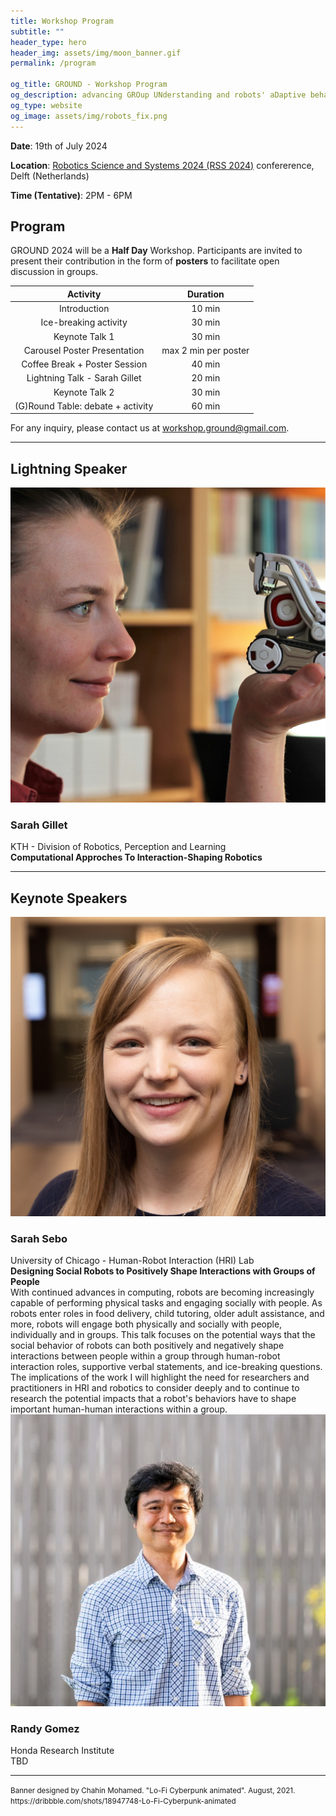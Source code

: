 ```yaml
---
title: Workshop Program
subtitle: ""
header_type: hero
header_img: assets/img/moon_banner.gif
permalink: /program

og_title: GROUND - Workshop Program
og_description: advancing GROup UNderstanding and robots' aDaptive behavior
og_type: website
og_image: assets/img/robots_fix.png
---
```


**Date**: 19th of July 2024

**Location**:  [Robotics Science and Systems 2024 (RSS 2024)](https://roboticsconference.org/) confererence, Delft (Netherlands)

**Time (Tentative)**: 2PM - 6PM

## Program

GROUND 2024 will be a **Half Day** Workshop. Participants are invited to present their contribution in the form of **posters** to facilitate open discussion in groups.

| Activity                                  | Duration             |
|:-----------------------------------------:|:--------------------:|
| Introduction                              | 10 min               |
| Ice-breaking activity                     | 30 min               |
| Keynote Talk 1                            | 30 min               |
| Carousel Poster Presentation              | max 2 min per poster |
| Coffee Break + Poster Session             | 40 min               |
| Lightning Talk - Sarah Gillet             | 20 min               |
| Keynote Talk 2                            | 30 min               |
| (G)Round Table: debate + activity         | 60 min               |


For any inquiry, please contact us at [workshop.ground@gmail.com](mailto:workshop.ground@gmail.com).

 ---

## Lightning Speaker

<section class="light">
    <div class="container py-2">
        <article class="postcard light blue">
            <a class="postcard__img_link" href="#">
                <img class="postcard__img" src="assets/img/sarahG.png" alt="Image Title" />
            </a>
            <div class="postcard__text t-dark">
                <h1 class="postcard__title blue">Sarah Gillet</h1>
                <div class="postcard__subtitle small">
				KTH - Division of Robotics, Perception and Learning
				</div>
                <div class="postcard__bar"></div>
                <div class="postcard__preview-txt"><b>Computational Approches To Interaction-Shaping Robotics</b></div>
            </div>
        </article>
    </div>
</section>

---

## Keynote Speakers

<section class="light">
    <div class="container py-2">
        <article class="postcard light blue">
            <a class="postcard__img_link" href="#">
                <img class="postcard__img" src="assets/img/sebo.jpeg" alt="" />
            </a>
            <div class="postcard__text t-dark">
                <h1 class="postcard__title blue">Sarah Sebo</h1>
                <div class="postcard__subtitle small">
				University of Chicago - Human-Robot Interaction (HRI) Lab
				</div>
                <div class="postcard__bar"></div>
                <div class="postcard__preview-txt"><b>Designing Social Robots to Positively Shape Interactions with Groups of People</b><br>
			With continued advances in computing, robots are becoming increasingly capable of performing physical tasks and engaging socially with people. As robots enter roles in food delivery, child tutoring, older adult assistance, and more, robots will engage both physically and socially with people, individually and in groups. This talk focuses on the potential ways that the social behavior of robots can both positively and negatively shape interactions between people within a group through human-robot interaction roles, supportive verbal statements, and ice-breaking questions. The implications of the work I will highlight the need for researchers and practitioners in HRI and robotics to consider deeply and to continue to research the potential impacts that a robot's behaviors have to shape important human-human interactions within a group. 
		</div>
            </div>
        </article>
        <article class="postcard light blue">
			<a class="postcard__img_link" href="#">
				<img class="postcard__img" src="assets/img/randy.jpg" alt="" />	
			</a>
			<div class="postcard__text t-dark">
				<h1 class="postcard__title blue">Randy Gomez</h1>
				<div class="postcard__subtitle small">
					Honda Research Institute
				</div>
				<div class="postcard__bar"></div>
				<div class="postcard__preview-txt">TBD</div>
			</div>
		</article>
    </div>
</section>

---

<p class="card-text"><small class="text-muted">Banner designed by Chahin Mohamed. "Lo-Fi Cyberpunk animated". August, 2021. <a>https://dribbble.com/shots/18947748-Lo-Fi-Cyberpunk-animated</a></small></p>
